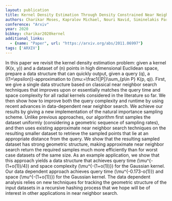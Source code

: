 ```yaml
---
layout: publication
title: Kernel Density Estimation Through Density Constrained Near Neighbor Search
authors: Charikar Moses, Kapralov Michael, Nouri Navid, Siminelakis Paris
conference: "Arxiv"
year: 2020
bibkey: charikar2020kernel
additional_links:
  - {name: "Paper", url: "https://arxiv.org/abs/2011.06997"}
tags: ['ARXIV']
---
```

In this paper we revisit the kernel density estimation problem: given a kernel \(K(x, y)\) and a dataset of \(n\) points in high dimensional Euclidean space, prepare a data structure that can quickly output, given a query \(q\), a \((1+\epsilon)\)-approximation to \(\mu:=\frac1{|P|}\sum_{p\in P} K(p, q)\). First, we give a single data structure based on classical near neighbor search techniques that improves upon or essentially matches the query time and space complexity for all radial kernels considered in the literature so far. We then show how to improve both the query complexity and runtime by using recent advances in data-dependent near neighbor search. We achieve our results by giving a new implementation of the natural importance sampling scheme. Unlike previous approaches, our algorithm first samples the dataset uniformly (considering a geometric sequence of sampling rates), and then uses existing approximate near neighbor search techniques on the resulting smaller dataset to retrieve the sampled points that lie at an appropriate distance from the query. We show that the resulting sampled dataset has strong geometric structure, making approximate near neighbor search return the required samples much more efficiently than for worst case datasets of the same size. As an example application, we show that this approach yields a data structure that achieves query time \(\mu^{-(1+o(1))/4}\) and space complexity \(\mu^{-(1+o(1))}\) for the Gaussian kernel. Our data dependent approach achieves query time \(\mu^{-0.173-o(1)}\) and space \(\mu^{-(1+o(1))}\) for the Gaussian kernel. The data dependent analysis relies on new techniques for tracking the geometric structure of the input datasets in a recursive hashing process that we hope will be of interest in other applications in near neighbor search.
